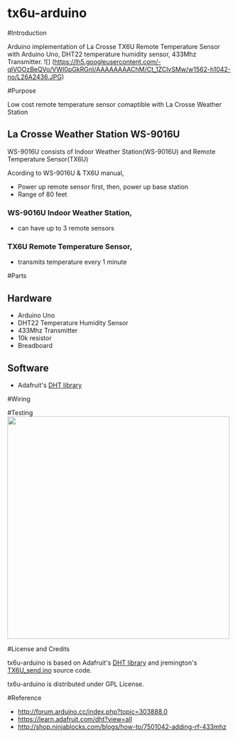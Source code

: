 # tx6u-arduino

#Introduction

Arduino implementation of La Crosse TX6U Remote Temperature Sensor with Arduino Uno, DHT22 temperature humidity sensor, 433Mhz Transmitter.
![]
(https://lh5.googleusercontent.com/-qIVOOzBeQVo/VWI0pGkRGnI/AAAAAAAAChM/Ct_1ZClvSMw/w1562-h1042-no/L26A2436.JPG)

#Purpose

Low cost remote temperature sensor comaptible with La Crosse Weather Station

## La Crosse Weather Station WS-9016U

WS-9016U consists of Indoor Weather Station(WS-9016U) and Remote Temperature Sensor(TX6U)

Acording to WS-9016U & TX6U manual, 

- Power up remote sensor first, then, power up base station
- Range of 80 feet
 
### WS-9016U Indoor Weather Station,

- can have up to 3 remote sensors

### TX6U Remote Temperature Sensor,

- transmits temperature every 1 minute

#Parts

## Hardware
- Arduino Uno
- DHT22 Temperature Humidity Sensor
- 433Mhz Transmitter
- 10k resistor
- Breadboard

## Software
- Adafruit's [DHT library](https://learn.adafruit.com/dht?view=all)

#Wiring

#Testing
<img src="https://lh3.googleusercontent.com/-VZ71K9ljQiw/VWI7aLff35I/AAAAAAAACio/orYc6GPfWn0/w844-h1358-no/L26A2455.JPG" height="500">

#License and Credits

tx6u-arduino is based on Adafruit's [DHT library](https://learn.adafruit.com/dht?view=all) and jremington's [TX6U_send.ino](http://forum.arduino.cc/index.php?topic=303888.0) source code.

tx6u-arduino is distributed under GPL License.

#Reference

- http://forum.arduino.cc/index.php?topic=303888.0
- https://learn.adafruit.com/dht?view=all
- http://shop.ninjablocks.com/blogs/how-to/7501042-adding-rf-433mhz
